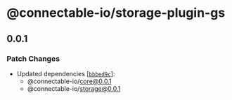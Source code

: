# @connectable-io/storage-plugin-gs

## 0.0.1

### Patch Changes

- Updated dependencies [[`bbbed9c`](https://github.com/kamiazya/connectable-io/commit/bbbed9cbdf7553c52ccbf96980b3ebac41cd8848)]:
  - @connectable-io/core@0.0.1
  - @connectable-io/storage@0.0.1
